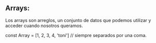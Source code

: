 ## Arrays:
Los arrays son arreglos, un conjunto de datos que podemos utilizar y acceder cuando nosotros queramos.

const Array = [1, 2, 3, 4, 'toni'] // siempre separados por una coma.
